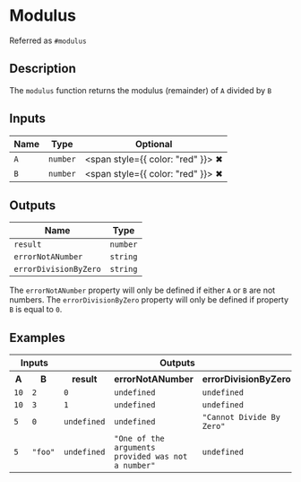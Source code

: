 # Modulus
Referred as `#modulus`

## Description
The `modulus` function returns the modulus (remainder) of `A` divided by `B`

## Inputs
| Name | Type | Optional |
|------|------|:---------:|
| `A` | `number` |<span style={{ color: "red" }}> ✖ </span>
| `B` | `number` |<span style={{ color: "red" }}> ✖ </span>


## Outputs
| Name | Type |
|------|------|
| `result` | `number` |
| `errorNotANumber` | `string` |
| `errorDivisionByZero` | `string` |

The `errorNotANumber` property will only be defined if either `A` or `B` are not numbers.
The `errorDivisionByZero` property will only be defined if property `B` is equal to `0`.


## Examples
<table style={{ textAlign: "center" }}>
  <tr>
    <th colspan="2">Inputs</th>
    <th colspan="3">Outputs</th>
  </tr>
  <tr>
    <th>A</th>
    <th>B</th>
    <th>result</th>
    <th>errorNotANumber</th>
    <th>errorDivisionByZero</th>
  </tr>
  <tr>
    <td><code>10</code></td>
    <td><code>2</code></td>
    <td><code>0</code></td>
    <td><code>undefined</code></td>
    <td><code>undefined</code></td>
  </tr>
  <tr>
    <td><code>10</code></td>
    <td><code>3</code></td>
    <td><code>1</code></td>
    <td><code>undefined</code></td>
    <td><code>undefined</code></td>
  </tr>
  <tr>
    <td><code>5</code></td>
    <td><code>0</code></td>
    <td><code>undefined</code></td>
    <td><code>undefined</code></td>
    <td><code>"Cannot Divide By Zero"</code></td>
  </tr>
  <tr>
    <td><code>5</code></td>
    <td><code>"foo"</code></td>
    <td><code>undefined</code></td>
    <td><code>"One of the arguments provided was not a number"</code></td>
    <td><code>undefined</code></td>
  </tr>
</table>
